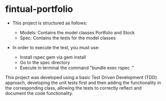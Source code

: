 # fintual-portfolio

* This project is structured as follows: 

    * Models: Contains the model classes Portfolio and Stock
    * Spec: Contains the tests for the model classes

* In order to execute the test, you must use:

    * Install rspec gem via gem install
    * Go to the spec directory
    * Execute in terminal the command "bundle exec rspec ."

This project was developed using a basic Test Driven Development (TDD) approach, developing the unit tests first and then adding the functionality in the corresponding class, allowing the tests to correctly reflect and document the code functionality.